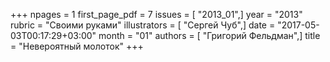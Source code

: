 +++
npages = 1
first_page_pdf = 7
issues = [ "2013_01",]
year = "2013"
rubric = "Своими руками"
illustrators = [ "Сергей Чуб",]
date = "2017-05-03T00:17:29+03:00"
month = "01"
authors = [ "Григорий Фельдман",]
title = "Невероятный молоток"
+++
